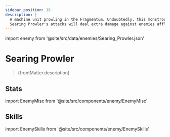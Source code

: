 ```yaml
---
sidebar_position: 16
description: |-
  A machine unit prowling in the Fragmentum. Undoubtedly, this monstrosity is not a human creation, but one imitated by the Fragmentum's twisted power.
  Searing Prowler's attacks will deal extra damage against enemies afflicted with Burn.
---
```


import enemy from '@site/src/data/enemies/Searing_Prowler.json'

# Searing Prowler
<blockquote>{frontMatter.description}</blockquote>

## Stats

import EnemyMisc from '@site/src/components/enemy/EnemyMisc'

<EnemyMisc enemy={enemy} variant={0} />

## Skills

import EnemySkills from '@site/src/components/enemy/EnemySkills'

<EnemySkills enemy={enemy} variant={0} />
